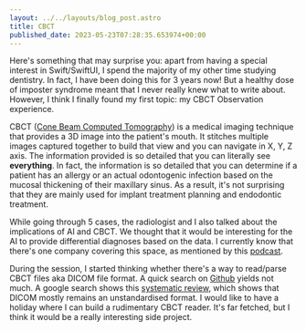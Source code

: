 ```yaml
---
layout: ../../layouts/blog_post.astro
title: CBCT
published_date: 2023-05-23T07:28:35.653974+00:00
---
```


Here's something that may surprise you: apart from having a special interest in Swift/SwiftUI, I spend the majority of my other time studying dentistry. In fact, I have been doing this for 3 years now! But a healthy dose of imposter syndrome meant that I never really knew what to write about. However, I think I finally found my first topic: my CBCT Observation experience.

CBCT ([Cone Beam Computed Tomography](https://en.wikipedia.org/wiki/Cone_beam_computed_tomography)) is a medical imaging technique that provides a 3D image into the patient's mouth. It stitches multiple images captured together to build that view and you can navigate in X, Y, Z axis. The information provided is so detailed that you can literally see **everything**. In fact, the information is so detailed that you can determine if a patient has an allergy or an actual odontogenic infection based on the mucosal thickening of their maxillary sinus. As a result, it's not surprising that they are mainly used for implant treatment planning and endodontic treatment.

While going through 5 cases, the radiologist and I also talked about the implications of AI and CBCT. We thought that it would be interesting for the AI to provide differential diagnoses based on the data. I currently know that there's one company covering this space, as mentioned by this [podcast](https://www.truedentalsuccess.com/the-dentalpreneur-podcast/1545-ai-in-dentistry/).

During the session, I started thinking whether there's a way to read/parse CBCT files aka DICOM file format. A quick search on [Github](https://github.com/topics/cbct) yields not much.   A google search shows this [systematic review](https://www.ncbi.nlm.nih.gov/pmc/articles/PMC3222558/), which shows that DICOM mostly remains an unstandardised format. I would like to have a holiday where I can build a rudimentary CBCT reader. It's far fetched, but I think it would be a really interesting side project.
